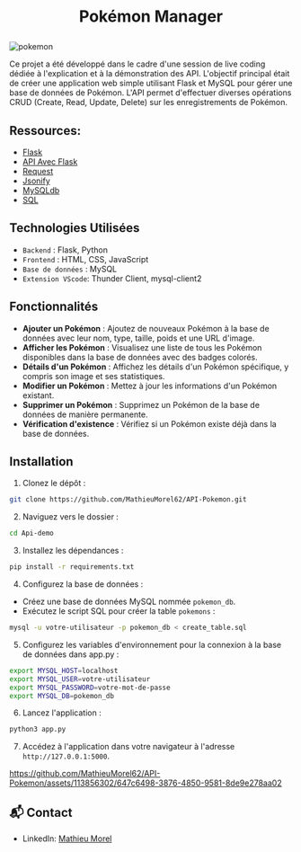 # <p align='center'>Pokémon Manager</p>

![pokemon](https://github.com/MathieuMorel62/API-Pokemon/assets/113856302/4e7c9b61-4b63-4dc6-bb9d-42242ac0b6c3)

Ce projet a été développé dans le cadre d'une session de live coding dédiée à l'explication et à la démonstration des API. L'objectif principal était de créer une application web simple utilisant Flask et MySQL pour gérer une base de données de Pokémon. L'API permet d'effectuer diverses opérations CRUD (Create, Read, Update, Delete) sur les enregistrements de Pokémon.

## Ressources:

- [Flask](https://flask-fr.readthedocs.io/index.html)
- [API Avec Flask](https://datascientest.com/programmation-dapi-web-sous-python-avec-flask)
- [Request](https://tedboy.github.io/flask/generated/generated/flask.Request.html)
- [Jsonify](https://tedboy.github.io/flask/generated/flask.jsonify.html)
- [MySQLdb](https://pypi.org/project/Flask-MySQLdb/)
- [SQL](https://sql.sh)

## Technologies Utilisées

- `Backend` : Flask, Python
- `Frontend` : HTML, CSS, JavaScript
- `Base de données` : MySQL
- `Extension VScode`: Thunder Client, mysql-client2

## Fonctionnalités

- **Ajouter un Pokémon** : Ajoutez de nouveaux Pokémon à la base de données avec leur nom, type, taille, poids et une URL d'image.
- **Afficher les Pokémon** : Visualisez une liste de tous les Pokémon disponibles dans la base de données avec des badges colorés.
- **Détails d'un Pokémon** : Affichez les détails d'un Pokémon spécifique, y compris son image et ses statistiques.
- **Modifier un Pokémon** : Mettez à jour les informations d'un Pokémon existant.
- **Supprimer un Pokémon** : Supprimez un Pokémon de la base de données de manière permanente.
- **Vérification d'existence** : Vérifiez si un Pokémon existe déjà dans la base de données.
  
## Installation

1. Clonez le dépôt :

```bash
git clone https://github.com/MathieuMorel62/API-Pokemon.git
```

2. Naviguez vers le dossier :

```bash
cd Api-demo
```

3. Installez les dépendances :

```bash
pip install -r requirements.txt
```

4. Configurez la base de données :

- Créez une base de données MySQL nommée `pokemon_db`.
- Exécutez le script SQL pour créer la table `pokemons` :

```bash
mysql -u votre-utilisateur -p pokemon_db < create_table.sql
```

5. Configurez les variables d'environnement pour la connexion à la base de données dans app.py :

```bash
export MYSQL_HOST=localhost
export MYSQL_USER=votre-utilisateur
export MYSQL_PASSWORD=votre-mot-de-passe
export MYSQL_DB=pokemon_db
```

6. Lancez l'application :

```bash
python3 app.py
```

7. Accédez à l'application dans votre navigateur à l'adresse `http://127.0.0.1:5000`.

https://github.com/MathieuMorel62/API-Pokemon/assets/113856302/647c6498-3876-4850-9581-8de9e278aa02

## 📬 Contact
- LinkedIn: [Mathieu Morel](https://www.linkedin.com/in/mathieumorel62/)
